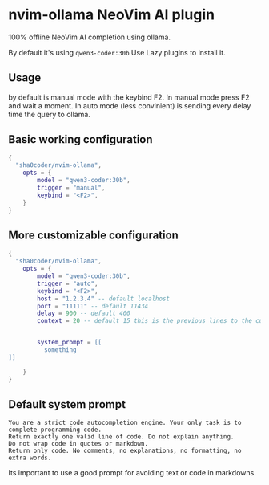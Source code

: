 # nvim-ollama  NeoVim AI plugin


100% offline NeoVim AI completion using ollama. 

By default it's using `qwen3-coder:30b`
Use Lazy plugins to install it.

## Usage

by default is manual mode with the keybind F2.
In manual mode press F2 and wait a moment.
In auto mode (less convinient) is sending every delay time the query to ollama.


## Basic working configuration

```lua
{
  "sha0coder/nvim-ollama",
    opts = {
        model = "qwen3-coder:30b",
        trigger = "manual",
        keybind = "<F2>",
    }
}
```

## More customizable configuration

```lua
{
  "sha0coder/nvim-ollama",
    opts = {
        model = "qwen3-coder:30b",
        trigger = "auto",
        keybind = "<F2>",
        host = "1.2.3.4" -- default localhost
        port = "11111" -- default 11434
        delay = 900 -- default 400
        context = 20 -- default 15 this is the previous lines to the current line to send to ollama.


        system_prompt = [[
          something
]]

    }
}
```


## Default system prompt
```
You are a strict code autocompletion engine. Your only task is to complete programming code.
Return exactly one valid line of code. Do not explain anything.
Do not wrap code in quotes or markdown.
Return only code. No comments, no explanations, no formatting, no extra words.
``` 

Its important to use a good prompt for avoiding text or code in markdowns.
